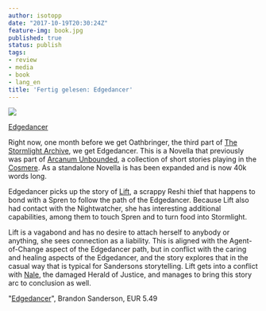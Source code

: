 ```yaml
---
author: isotopp
date: "2017-10-19T20:30:24Z"
feature-img: book.jpg
published: true
status: publish
tags:
- review
- media
- book
- lang_en
title: 'Fertig gelesen: Edgedancer'
---
```

[![](https://blog.koehntopp.info/uploads/2017/10/edgedancer.jpg)](https://www.amazon.de/Edgedancer-Stormlight-Archive-Brandon-Sanderson/dp/1250166543)

[Edgedancer](https://www.amazon.de/Edgedancer-Stormlight-Archive-Brandon-Sanderson/dp/1250166543)


Right now, one month before we get Oathbringer, the third part
of
[The Stormlight Archive](https://coppermind.net/wiki/The_Stormlight_Archive),
we get Edgedancer. This is a Novella that previously was part of
[Arcanum Unbounded](https://coppermind.net/wiki/Arcanum_Unbounded),
a collection of short stories playing in the
[Cosmere](https://coppermind.net/wiki/Cosmere). As a standalone
Novella is has been expanded and is now 40k words long.

Edgedancer picks up the story of
[Lift](https://coppermind.net/wiki/Lift), a scrappy Reshi thief
that happens to bond with a Spren to follow the path of the
Edgedancer. Because Lift also had contact with the Nightwatcher,
she has interesting additional capabilities, among them to touch
Spren and to turn food into Stormlight.

Lift is a vagabond and has no desire to attach herself to
anybody or anything, she sees connection as a liability. This is
aligned with the Agent-of-Change aspect of the Edgedancer path,
but in conflict with the caring and healing aspects of the
Edgedancer, and the story explores that in the casual way that
is typical for Sandersons storytelling. Lift gets into a
conflict with [Nale](https://coppermind.net/wiki/Nale), the
damaged Herald of Justice, and manages to bring this story arc
to conclusion as well.

"[Edgedancer](https://www.amazon.de/Edgedancer-Stormlight-Archive-Brandon-Sanderson/dp/1250166543)",
Brandon Sanderson, EUR 5.49
